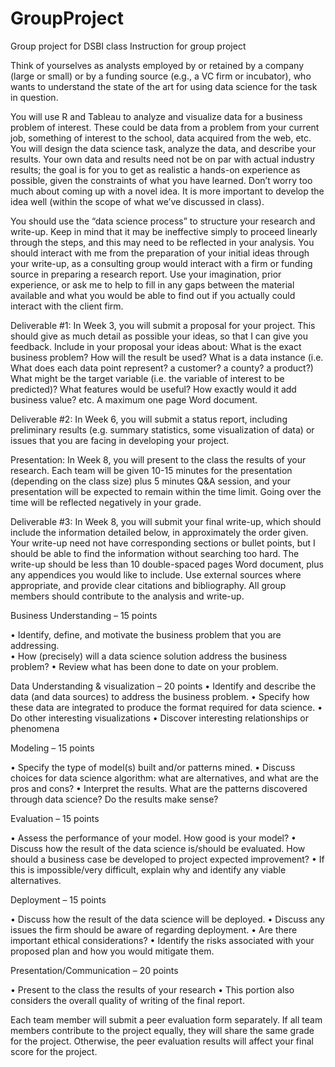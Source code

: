 # GroupProject
Group project for DSBI class
Instruction for group project 

Think of yourselves as analysts employed by or retained by a company (large or small) or by a funding source (e.g., a VC firm or incubator), who wants to understand the state of the art for using data science for the task in question. 

You will use R and Tableau to analyze and visualize data for a business problem of interest.  These could be data from a problem from your current job, something of interest to the school, data acquired from the web, etc.  You will design the data science task, analyze the data, and describe your results. Your own data and results need not be on par with actual industry results; the goal is for you to get as realistic a hands-on experience as possible, given the constraints of what you have learned. Don’t worry too much about coming up with a novel idea.  It is more important to develop the idea well (within the scope of what we’ve discussed in class). 

You should use the “data science process” to structure your research and write-up. Keep in mind that it may be ineffective simply to proceed linearly through the steps, and this may need to be reflected in your analysis.  You should interact with me from the preparation of your initial ideas through your write-up, as a consulting group would interact with a firm or funding source in preparing a research report. Use your imagination, prior experience, or ask me to help to fill in any gaps between the material available and what you would be able to find out if you actually could interact with the client firm.  

Deliverable #1: In Week 3, you will submit a proposal for your project.  This should give as much detail as possible your ideas, so that I can give you feedback.  Include in your proposal your ideas about: What is the exact business problem?  How will the result be used? What is a data instance (i.e. What does each data point represent? a customer? a county? a product?) What might be the target variable (i.e. the variable of interest to be predicted)?  What features would be useful?  How exactly would it add business value? etc. A maximum one page Word document.

Deliverable #2: In Week 6, you will submit a status report, including preliminary results (e.g. summary statistics, some visualization of data) or issues that you are facing in developing your project. 

Presentation: In Week 8, you will present to the class the results of your research.  Each team will be given 10-15 minutes for the presentation (depending on the class size) plus 5 minutes Q&A session, and your presentation will be expected to remain within the time limit. Going over the time will be reflected negatively in your grade. 

Deliverable #3: In Week 8, you will submit your final write-up, which should include the information detailed below, in approximately the order given. Your write-up need not have corresponding sections or bullet points, but I should be able to find the information without searching too hard. The write-up should be less than 10 double-spaced pages Word document, plus any appendices you would like to include.  Use external sources where appropriate, and provide clear citations and bibliography.  All group members should contribute to the analysis and write-up.  

Business Understanding – 15 points

•	Identify, define, and motivate the business problem that you are addressing.  
•	How (precisely) will a data science solution address the business problem?
•	Review what has been done to date on your problem.

Data Understanding & visualization – 20 points 
•	Identify and describe the data (and data sources) to address the business problem. 
•	Specify how these data are integrated to produce the format required for data science.
•	Do other interesting visualizations
•	Discover interesting relationships or phenomena

Modeling – 15 points

•	Specify the type of model(s) built and/or patterns mined.
•	Discuss choices for data science algorithm: what are alternatives, and what are the pros and cons?
•	Interpret the results. What are the patterns discovered through data science? Do the results make sense? 

Evaluation – 15 points

•	Assess the performance of your model. How good is your model? 
•	Discuss how the result of the data science is/should be evaluated.  How should a business case be developed to project expected improvement? 
•	If this is impossible/very difficult, explain why and identify any viable alternatives.

Deployment – 15 points

•	Discuss how the result of the data science will be deployed.
•	Discuss any issues the firm should be aware of regarding deployment.
•	Are there important ethical considerations?
•	Identify the risks associated with your proposed plan and how you would mitigate them. 


Presentation/Communication – 20 points

•	Present to the class the results of your research
•	This portion also considers the overall quality of writing of the final report.  

Each team member will submit a peer evaluation form separately. If all team members contribute to the project equally, they will share the same grade for the project. Otherwise, the peer evaluation results will affect your final score for the project. 
